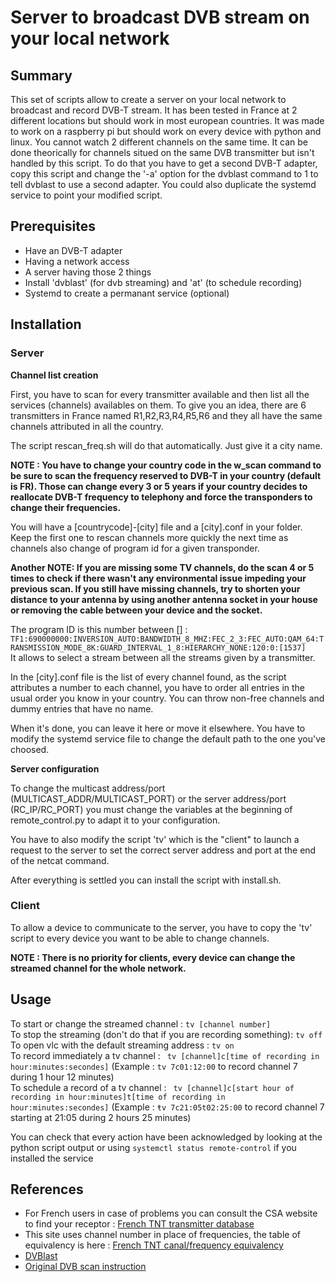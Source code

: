 # Server to broadcast DVB stream on your local network

## Summary

This set of scripts allow to create a server on your local network to broadcast and record DVB-T stream. It has been tested in France at 2 different locations but should work in most european countries.
It was made to work on a raspberry pi but should work on every device with python and linux.
You cannot watch 2 different channels on the same time. It can be done theorically for channels situed on the same DVB transmitter but isn't handled by this script. To do that you have to get a second DVB-T adapter, copy this script and change the '-a' option for the dvblast command to 1 to tell dvblast to use a second adapter. You could also duplicate the systemd service to point your modified script.

## Prerequisites

* Have an DVB-T adapter  
* Having a network access  
* A server having those 2 things  
* Install 'dvblast' (for dvb streaming) and 'at' (to schedule recording)  
* Systemd to create a permanant service (optional)  

## Installation

### Server

**Channel list creation**

First, you have to scan for every transmitter available and then list all the services (channels) availables on them.
To give you an idea, there are 6 transmitters in France named R1,R2,R3,R4,R5,R6 and they all have the same channels attributed in all the country.

The script rescan_freq.sh will do that automatically. Just give it a city name.

**NOTE : You have to change your country code in the w_scan command to be sure to scan the frequency reserved to DVB-T in your country (default is FR). Those can change every 3 or 5 years if your country decides to reallocate DVB-T frequency to telephony and force the transponders to change their frequencies.**

You will have a [countrycode]-[city] file and a [city].conf in your folder. Keep the first one to rescan channels more quickly the next time as channels also change of program id for a given transponder.

**Another NOTE: If you are missing some TV channels, do the scan 4 or 5 times to check if there wasn't any environmental issue impeding your previous scan. If you still have missing channels, try to shorten your distance to your antenna by using another antenna socket in your house or removing the cable between your device and the socket.**

The program ID is this number between [] : ```TF1:690000000:INVERSION_AUTO:BANDWIDTH_8_MHZ:FEC_2_3:FEC_AUTO:QAM_64:TRANSMISSION_MODE_8K:GUARD_INTERVAL_1_8:HIERARCHY_NONE:120:0:[1537] ```  
It allows to select a stream between all the streams given by a transmitter.

In the [city].conf file is the list of every channel found, as the script attributes a number to each channel, you have to order all entries in the usual order you know in your country. You can throw non-free channels and dummy entries that have no name.

When it's done, you can leave it here or move it elsewhere. You have to modify the systemd service file to change the default path to the one you've choosed.

**Server configuration**

To change the multicast address/port (MULTICAST_ADDR/MULTICAST_PORT) or the server address/port (RC_IP/RC_PORT) you must change the variables at the beginning of remote_control.py to adapt it to your configuration.

You have to also modify the script 'tv' which is the "client" to launch a request to the server to set the correct server address and port at the end of the netcat command. 

After everything is settled you can install the script with install.sh.

### Client
To allow a device to communicate to the server, you have to copy the 'tv' script to every device you want to be able to change channels.

**NOTE : There is no priority for clients, every device can change the streamed channel for the whole network.**

## Usage
To start or change the streamed channel : ```tv [channel number]```  
To stop the streaming (don't do that if you are recording something): ```tv off ```  
To open vlc with the default streaming address : ```tv on ```  
To record immediately a tv channel : ``` tv [channel]c[time of recording in hour:minutes:secondes]``` (Example : `tv 7c01:12:00` to record channel 7 during 1 hour 12 minutes)  
To schedule a record of a tv channel : ``` tv [channel]c[start hour of recording in hour:minutes]t[time of recording in hour:minutes:secondes]``` (Example : `ŧv 7c21:05t02:25:00` to record channel 7 starting at 21:05 during 2 hours 25 minutes)	

You can check that every action have been acknowledged by looking at the python script output or using ```systemctl status remote-control``` if you installed the service

## References
* For French users in case of problems you can consult the CSA website to find your receptor : [French TNT transmitter database](http://www.csa.fr/matnt/couverture)  
* This site uses channel number in place of frequencies, the table of equivalency is here : [French TNT canal/frequency equivalency](http://tvignaud.pagesperso-orange.fr/tv/canaux.htm)
* [DVBlast](https://www.videolan.org/projects/dvblast.html)
* [Original DVB scan instruction](https://www.linuxtv.org/wiki/index.php/Dvbscan)
